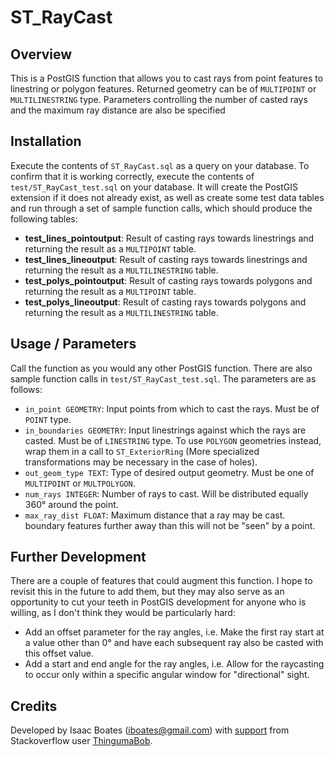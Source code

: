 # ST_RayCast

## Overview

This is a PostGIS function that allows you to cast rays from point features to linestring or polygon features. Returned geometry can be of `MULTIPOINT` or `MULTILINESTRING` type. Parameters controlling the number of casted rays and the maximum ray distance are also be specified

## Installation

Execute the contents of `ST_RayCast.sql` as a query on your database. To confirm that it is working correctly, execute the contents of `test/ST_RayCast_test.sql` on your database. It will create the PostGIS extension if it does not already exist, as well as create some test data tables and run through a set of sample function calls, which should produce the following tables:

* **test_lines_pointoutput**: Result of casting rays towards linestrings and returning the result as a `MULTIPOINT` table.
* **test_lines_lineoutput**: Result of casting rays towards linestrings and returning the result as a `MULTILINESTRING` table.
* **test_polys_pointoutput**: Result of casting rays towards polygons and returning the result as a `MULTIPOINT` table.
* **test_polys_lineoutput**: Result of casting rays towards polygons and returning the result as a `MULTILINESTRING` table.

## Usage / Parameters

Call the function as you would any other PostGIS function. There are also sample function calls in `test/ST_RayCast_test.sql`. The parameters are as follows:

* `in_point GEOMETRY`: Input points from which to cast the rays. Must be of `POINT` type.
* `in_boundaries GEOMETRY`: Input linestrings against which the rays are casted. Must be of `LINESTRING` type. To use `POLYGON` geometries instead, wrap them in a call to `ST_ExteriorRing` (More specialized transformations may be necessary in the case of holes).
* `out_geom_type TEXT`: Type of desired output geometry. Must be one of `MULTIPOINT` or `MULTPOLYGON`.
* `num_rays INTEGER`: Number of rays to cast. Will be distributed equally 360° around the point.
* `max_ray_dist FLOAT`: Maximum distance that a ray may be cast. boundary features further away than this will not be "seen" by a point.

## Further Development

There are a couple of features that could augment this function. I hope to revisit this in the future to add them, but they may also serve as an opportunity to cut your teeth in PostGIS development for anyone who is willing, as I don't think they would be particularly hard:

* Add an offset parameter for the ray angles, i.e. Make the first ray start at a value other than 0° and have each subsequent ray also be casted with this offset value.
* Add a start and end angle for the ray angles, i.e. Allow for the raycasting to occur only within a specific angular window for "directional" sight.

## Credits

Developed by Isaac Boates (iboates@gmail.com) with [support](https://gis.stackexchange.com/questions/291527/project-a-point-onto-a-line-feature-at-a-given-angle-in-postgis-st-project-onl) from Stackoverflow user [ThingumaBob](https://gis.stackexchange.com/users/93656/thingumabob).
